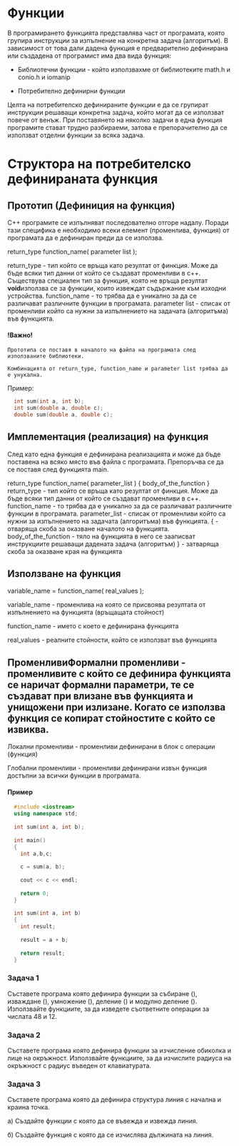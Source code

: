 # Функции

В програмирането функцията представлява част от програмата, която групира инструкции за изпълнение на конкретна задача (алгоритъм).
В зависимост от това дали дадена функция е предварително дефинирана или създадена от програмист има два вида функция:

- Библиотечни функции - който използвахме от библиотеките math.h и conio.h и iomanip

- Потребително дефинирни функции

Целта на потребителско дефинираните функции е да се групират инструкции решаващи конкретна задача, който могат да се използват повече от венъж.
При поставянето на няколко задачи в една функция програмите стават трудно разбираеми, затова е препорачително да се използват отделни функции за всяка задача.

# Структора на потребителско дефинираната функция

## Прототип (Дефиниция на функция)

C++ програмите се изпълняват последователно отгоре надалу. Поради тази специфика е необходимо всеки елемент (променлива, функция) от програмата да е дефиниран преди да се използва.

return_type function_name( parameter list );

return_type - тип който се връща като резултат от финкция. Може да бъде всяки тип данни от който се създават променливи в c++. Съществува специален тип за функция, която не връща резултат <b>void</b>използва се за функции, които извеждат съдържание към изходни устройства. 
function_name - то трябва да е уникално за да се различават различните функции в програмата.
parameter list - списак от променливи който са нужни за изпълнението на задачата (алгоритъма) във функцията.

#### !Важно! 

```
Прототипа се поставя в началото на файла на програмата след използваните библиотеки.

Комбинацията от return_type, function_name и parameter list трябва да е унукална.
```

Пример:

```c++
  int sum(int a, int b);
  int sum(double a, double c);
  double sum(double a, double c);
```

## Имплементация (реализация) на функция

След като една функция е дефинирана реализацията и може да бъде поставена на всяко място във файла с програмата.
Препоръчва се да се поставя след функцията main.

return_type function_name( parameter_list ) 
{
   body_of_the_function
}
return_type - тип който се връща като резултат от финкция. Може да бъде всяки тип данни от който се създават променливи в c++.
function_name - то трябва да е уникално за да се различават различните функции в програмата.
parameter_list - списак от променливи който са нужни за изпълнението на задачата (алгоритъма) във функцията.
{ - отваряща скоба за оказване началото на функцията.
body_of_the_function - тяло на функцията в него се зааписват инструкциите решаващи дадената задача (алгоритъм)
} - затваряща скоба за оказване края на функцията 

## Използване на функция

variable_name = function_name(  real_values );

variable_name - променлива на която се присвоява резултата от изпълнението на функцията (връщащата стойност)

function_name - името с което е дефинирана функцията

real_values - реалните стойности, който се използват във функцията

## ПроменливиФормални променливи - променливите с който се дефинира функцията се наричат формални параметри, те се създават при влизане във функцията и унищожени при излизане. Когато се използва функция се копират стойностите с който се извиква.

Локални променливи - променливи дефинирани в блок с операции (функция)

Глобални променливи - променливи дефинирани извън функция достъпни за всички функции в програмата.

#### Пример

```c++
  #include <iostream>
  using namespace std;
  
  int sum(int a, int b);
  
  int main()
  {
    int a,b,c;
    
    c = sum(a, b);
    
    cout << c << endl;
    
    return 0;
  }
  
  int sum(int a, int b)
  {
    int result;
    
    result = a + b;
  
    return result;
  }
```


### Задача 1

Съставете програма която дефинира функции за събиране (), изваждане (), умножение (), деление () и модулно деление (). Използвайте функциите, за да изведете съответните операции за числата 48 и 12.

### Задача 2

Съставете програма която дефинира функции за изчисление обиколка и лице на окръжност. Използвайте функциите, за да изчислите радиуса на окръжност с радиус въведен от клавиатурата.

### Задача 3

Съставете програма която да дефинира структура линия с начална и краина точка. 

  а) Създайте функции с която да се въвежда и извежда линия. 
  
  б) Създайте функция с която да се изчислява дължината на линия.
